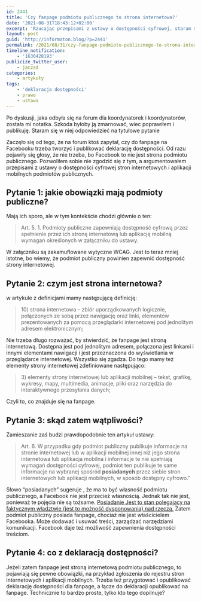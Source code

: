 ```yaml
---
id: 2441
title: 'Czy fanpage podmiotu publicznego to strona internetowa?'
date: '2021-08-31T18:43:12+02:00'
excerpt: 'Rzucając przepisami z ustawy o dostępności cyfrowej, staram się wykazać, że fanpage to strona internetowa i trzeba na niej publikować deklarację dostępności. Lincz wisi w powietrzu.'
layout: post
guid: 'http://informaton.blog/?p=2441'
permalink: /2021/08/31/czy-fanpage-podmiotu-publicznego-to-strona-internetowa/
timeline_notification:
    - '1630428193'
publicize_twitter_user:
    - jaczad
categories:
    - artykuły
tags:
    - 'deklaracja dostępności'
    - prawo
    - ustawa
---
```


Po dyskusji, jaka odbyła się na forum dla koordynatorek i koordynatorów, została mi notatka. Szkoda byłoby ją zmarnować, wiec poprawiłem i publikuję. Staram się w niej odpowiedzieć na tytułowe pytanie

Zaczęło się od tego, że na forum ktoś zapytał, czy do fanpage na Facebooku trzeba tworzyć i publikować deklarację dostępności. Od razu pojawiły się głosy, że nie trzeba, bo Facebook to nie jest strona podmiotu publicznego. Pozwoliłem sobie nie zgodzić się z tym, a argumentowałem przepisami z ustawy o dostępności cyfrowej stron internetowych i aplikacji mobilnych podmiotów publicznych.

## Pytanie 1: jakie obowiązki mają podmioty publiczne?

Mają ich sporo, ale w tym kontekście chodzi głównie o ten:

> Art. 5. 1. Podmioty publiczne zapewniają dostępność cyfrową przez spełnienie przez ich stronę internetową lub aplikację mobilną wymagań określonych w załączniku do ustawy.

W załączniku są zakamuflowane wytyczne WCAG. Jest to teraz mniej istotne, bo wiemy, że podmiot publiczny powinien zapewnić dostępność strony internetowej.

## Pytanie 2: czym jest strona internetowa?

w artykule z definicjami mamy następującą definicję:

> 10\) strona internetowa – zbiór uporządkowanych logicznie, połączonych ze sobą przez nawigację oraz linki, elementów prezentowanych za pomocą przeglądarki internetowej pod jednolitym adresem elektronicznym;

Nie trzeba długo rozważać, by stwierdzić, że fanpage jest stroną internetową. Dostępna jest pod jednolitym adresem, połączona jest linkami i innymi elementami nawigacji i jest przeznaczona do wyświetlania w przeglądarce internetowej. Wszystko się zgadza. Do tego mamy też elementy strony internetowej zdefiniowane następująco:

> 3\) elementy strony internetowej lub aplikacji mobilnej – tekst, grafikę, wykresy, mapy, multimedia, animacje, pliki oraz narzędzia do interaktywnego przesyłania danych;

Czyli to, co znajduje się na fanpage.

## Pytanie 3: skąd zatem wątpliwości?

Zamieszanie zaś budzi prawdopodobnie ten artykuł ustawy:

> Art. 6. W przypadku gdy podmiot publiczny publikuje informacje na stronie internetowej lub w aplikacji mobilnej innej niż jego strona internetowa lub aplikacja mobilna i informacje te nie spełniają wymagań dostępności cyfrowej, podmiot ten publikuje te same informacje na wybranej spośród **posiadanych** przez siebie stron internetowych lub aplikacji mobilnych, w sposób dostępny cyfrowo.”

Słowo “posiadanych” sugeruje , że ma to być własność podmiotu publicznego, a Facebook nie jest przecież własnością. Jednak tak nie jest, ponieważ te pojęcia nie są tożsame. [Posiadanie Jest to stan polegający na faktycznym władztwie (jest to możność dysponowania) nad rzeczą.](https://www.gazetaprawna.pl/encyklopedia/prawo/artykuly/336118,posiadanie.html) Zatem podmiot publiczny posiada fanpage, chociaż nie jest właścicielem Facebooka. Może dodawać i usuwać treści, zarządzać narzędziami komunikacji. Facebook daje też możliwość zapewnienia dostępności treściom.

## Pytanie 4: co z deklaracją dostępności?

Jeżeli zatem fanpage jest stroną internetową podmiotu publicznego, to pojawiają się pewne obowiązki, na przykład zgłoszenia do rejestru stron internetowych i aplikacji mobilnych. Trzeba też przygotować i opublikować deklarację dostępności dla fanpage, a łącze do deklaracji opublikować na fanpage. Technicznie to bardzo proste, tylko kto tego dopilnuje?
